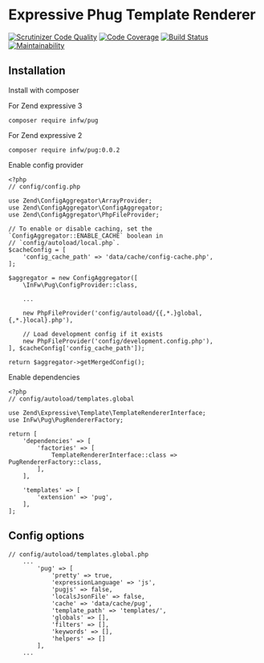 # Expressive Phug Template Renderer

[![Scrutinizer Code Quality](https://scrutinizer-ci.com/g/kpicaza/infw-pug/badges/quality-score.png?b=master)](https://scrutinizer-ci.com/g/kpicaza/infw-pug/?branch=master)
[![Code Coverage](https://scrutinizer-ci.com/g/kpicaza/infw-pug/badges/coverage.png?b=master)](https://scrutinizer-ci.com/g/kpicaza/infw-pug/?branch=master)
[![Build Status](https://scrutinizer-ci.com/g/kpicaza/infw-pug/badges/build.png?b=master)](https://scrutinizer-ci.com/g/kpicaza/infw-pug/build-status/master)
[![Maintainability](https://api.codeclimate.com/v1/badges/2f4af7a1f76a00fb03a5/maintainability)](https://codeclimate.com/github/kpicaza/infw-pug/maintainability)

## Installation

Install with composer

For Zend expressive 3
````
composer require infw/pug
````

For Zend expressive 2
````
composer require infw/pug:0.0.2
````

Enable config provider

````
<?php
// config/config.php

use Zend\ConfigAggregator\ArrayProvider;
use Zend\ConfigAggregator\ConfigAggregator;
use Zend\ConfigAggregator\PhpFileProvider;

// To enable or disable caching, set the `ConfigAggregator::ENABLE_CACHE` boolean in
// `config/autoload/local.php`.
$cacheConfig = [
    'config_cache_path' => 'data/cache/config-cache.php',
];

$aggregator = new ConfigAggregator([
    \InFw\Pug\ConfigProvider::class,

    ...

    new PhpFileProvider('config/autoload/{{,*.}global,{,*.}local}.php'),

    // Load development config if it exists
    new PhpFileProvider('config/development.config.php'),
], $cacheConfig['config_cache_path']);

return $aggregator->getMergedConfig();

````

Enable dependencies

````
<?php
// config/autoload/templates.global

use Zend\Expressive\Template\TemplateRendererInterface;
use InFw\Pug\PugRendererFactory;

return [
    'dependencies' => [
        'factories' => [
            TemplateRendererInterface::class => PugRendererFactory::class,
        ],
    ],

    'templates' => [
        'extension' => 'pug',
    ],
];
````

## Config options

````
// config/autoload/templates.global.php
    ...
        'pug' => [
            'pretty' => true,
            'expressionLanguage' => 'js',
            'pugjs' => false,
            'localsJsonFile' => false,
            'cache' => 'data/cache/pug',
            'template_path' => 'templates/',
            'globals' => [],
            'filters' => [],
            'keywords' => [],
            'helpers' => []
        ],
    ...    
````
